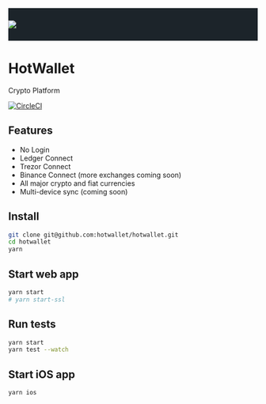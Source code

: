 <div width="100%" style="padding:25px 0; background-color:#1c242a;">
  <img style="display: block; margin:auto;" src="https://hotwallet.com/hotwallet-144x144.png" />
</div>

# HotWallet
Crypto Platform

[![CircleCI](https://circleci.com/gh/hotwallet/hotwallet.svg?style=svg&circle-token=19f992cd74dd31acc5b238e8099be75c6ada94f6)](https://circleci.com/gh/hotwallet/hotwallet)

## Features

- No Login
- Ledger Connect
- Trezor Connect
- Binance Connect (more exchanges coming soon)
- All major crypto and fiat currencies
- Multi-device sync (coming soon)

## Install

```bash
git clone git@github.com:hotwallet/hotwallet.git
cd hotwallet
yarn
```

## Start web app

```bash
yarn start
# yarn start-ssl
```

## Run tests

```bash
yarn start
yarn test --watch
```

## Start iOS app

```bash
yarn ios
```
